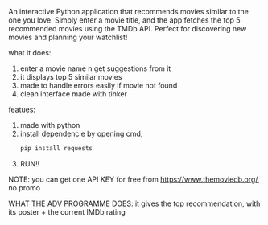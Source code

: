 An interactive Python application that recommends movies similar to the one you love. Simply enter a movie title, and the app fetches the top 5 recommended movies using the TMDb API. Perfect for discovering new movies and planning your watchlist!

what it does:
 1. enter a movie name n get suggestions from it
 2. it displays top 5 similar movies
 3. made to handle errors easily if movie not found
 4. clean interface made with tinker

featues:
 1. made with python
 2. install dependencie by opening cmd,
    ```powershell
    pip install requests
3. RUN!!

NOTE:  you can get one API KEY for free from https://www.themoviedb.org/, no promo

WHAT THE ADV PROGRAMME DOES:
it gives the top recommendation, with its poster + the current IMDb rating

